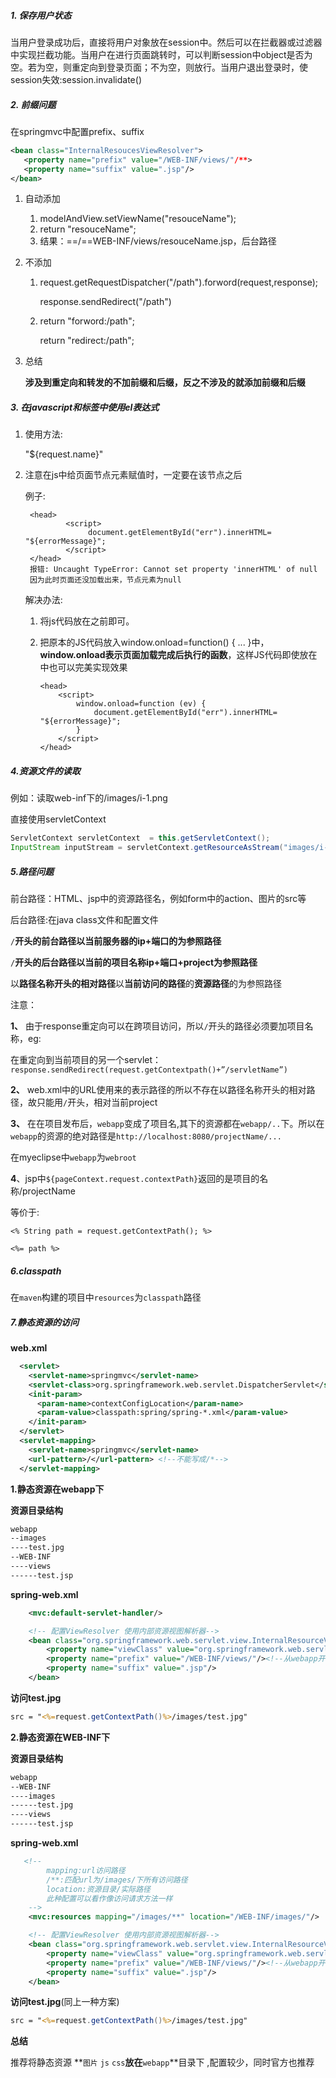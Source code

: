##### 1. 保存用户状态

当用户登录成功后，直接将用户对象放在session中。然后可以在拦截器或过滤器中实现拦截功能。当用户在进行页面跳转时，可以判断session中object是否为空。若为空，则重定向到登录页面；不为空，则放行。当用户退出登录时，使session失效:session.invalidate()

##### 2. 前缀问题

在springmvc中配置prefix、suffix

```xml
<bean class="InternalResoucesViewResolver">
​	<property name="prefix" value="/WEB-INF/views/"/**>
​	<property name="suffix" value=".jsp"/>
</bean>
```

1. 自动添加

   1. modelAndView.setViewName("resouceName");
   2. return "resouceName";
   3. 结果：==/==WEB-INF/views/resouceName.jsp，后台路径

2. 不添加

   1. request.getRequestDispatcher("/path").forword(request,response);

      response.sendRedirect("/path")

   2. return "forword:/path";

      return  "redirect:/path";

3. 总结

   **涉及到重定向和转发的不加前缀和后缀，反之不涉及的就添加前缀和后缀**

##### 3. 在javascript和标签中使用el表达式

1. 使用方法:

   "${request.name}"

2. 注意在js中给页面节点元素赋值时，一定要在该节点之后

   例子:

   ```javasc
    <head>
    		<script>
    			 document.getElementById("err").innerHTML= "${errorMessage}";
    		</script>
    </head>
    报错: Uncaught TypeError: Cannot set property 'innerHTML' of null
    因为此时页面还没加载出来，节点元素为null
   ```

   解决办法:

   1. 将js代码放在</body>之前即可。

   2. 把原本的JS代码放入window.onload=function() { ... }中，**window.onload表示页面加载完成后执行的函数**，这样JS代码即使放在<head>中也可以完美实现效果

      ```:british_virgin_islands:
      <head>
          <script>
              window.onload=function (ev) {
                  document.getElementById("err").innerHTML= "${errorMessage}";
              }
          </script>
      </head>
      ```

##### 4.资源文件的读取

例如：读取web-inf下的/images/i-1.png

直接使用servletContext

```java
ServletContext servletContext  = this.getServletContext();
InputStream inputStream = servletContext.getResourceAsStream("images/i-1.png");
```

##### 5.路径问题

前台路径：HTML、jsp中的资源路径名，例如form中的action、图片的src等

后台路径:在java class文件和配置文件

`/`**开头的前台路径以当前服务器的ip+端口的为参照路径**

`/`**开头的后台路径以当前的项目名称ip+端口+project为参照路径**

以**路径名称开头的相对路径**以**当前访问的路径**的**资源路径**的为参照路径

注意：

**1、** 由于response重定向可以在跨项目访问，所以`/`开头的路径必须要加项目名称，eg:

在重定向到当前项目的另一个servlet：`response.sendRedirect(request.getContextpath()+”/servletName”)`

**2、** web.xml中的URL使用来的表示路径的所以不存在以路径名称开头的相对路径，故只能用`/`开头，相对当前project

**3、** 在在项目发布后，`webapp`变成了项目名,其下的资源都在`webapp/..`下。所以在`webapp`的资源的绝对路径是`http://localhost:8080/projectName/...`

在myeclipse中`webapp`为`webroot`

**4**、jsp中`${pageContext.request.contextPath}`返回的是项目的名称/projectName

等价于:

`<% String path = request.getContextPath(); %>`

`<%= path %>`

##### 6.classpath

在`maven`构建的项目中`resources`为`classpath`路径

##### 7.静态资源的访问

**web.xml**

```xml
  <servlet>
    <servlet-name>springmvc</servlet-name>
    <servlet-class>org.springframework.web.servlet.DispatcherServlet</servlet-class>
    <init-param>
      <param-name>contextConfigLocation</param-name>
      <param-value>classpath:spring/spring-*.xml</param-value>
    </init-param>
  </servlet>
  <servlet-mapping>
    <servlet-name>springmvc</servlet-name>
    <url-pattern>/</url-pattern> <!--不能写成/*-->
  </servlet-mapping>
```

**1.静态资源在webapp下**

**资源目录结构**

```bash
webapp
--images
----test.jpg
--WEB-INF
----views
------test.jsp
```

**spring-web.xml**

```xml
    <mvc:default-servlet-handler/>

    <!-- 配置ViewResolver 使用内部资源视图解析器-->
    <bean class="org.springframework.web.servlet.view.InternalResourceViewResolver">
        <property name="viewClass" value="org.springframework.web.servlet.view.JstlView"/>
        <property name="prefix" value="/WEB-INF/views/"/><!--从webapp开始-->
        <property name="suffix" value=".jsp"/>
    </bean>
```

**访问test.jpg**

```jsp
src = "<%=request.getContextPath()%>/images/test.jpg"
```

**2.静态资源在WEB-INF下**

**资源目录结构**

```bash
webapp
--WEB-INF
----images
------test.jpg
----views
------test.jsp
```

**spring-web.xml**

```xml
   <!--
        mapping:url访问路径
        /**:匹配url为/images/下所有访问路径
        location:资源目录/实际路径
        此种配置可以看作像访问请求方法一样
    -->
    <mvc:resources mapping="/images/**" location="/WEB-INF/images/"/>

    <!-- 配置ViewResolver 使用内部资源视图解析器-->
    <bean class="org.springframework.web.servlet.view.InternalResourceViewResolver">
        <property name="viewClass" value="org.springframework.web.servlet.view.JstlView"/>
        <property name="prefix" value="/WEB-INF/views/"/><!--从webapp开始-->
        <property name="suffix" value=".jsp"/>
    </bean>
```

**访问test.jpg**(同上一种方案)

```jsp
src = "<%=request.getContextPath()%>/images/test.jpg"
```

**总结**

推荐将静态资源 **`图片` `js` `css`**放在**`webapp`**目录下 ,配置较少，同时官方也推荐